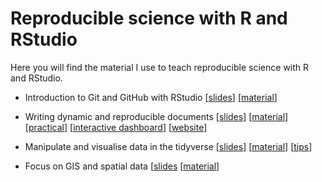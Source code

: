 # Reproducible science with R and RStudio

Here you will find the material I use to teach reproducible science with R and RStudio.

* Introduction to Git and GitHub with RStudio [[slides](https://oliviergimenez.github.io/quick-intro-git-github-rstudio/#1)] [[material](https://github.com/oliviergimenez/quick-intro-git-github-rstudio)]

* Writing dynamic and reproducible documents [[slides](https://oliviergimenez.github.io/intro_rmarkdown/#1)] [[material](https://github.com/oliviergimenez/intro_rmarkdown)] [[practical](https://github.com/oliviergimenez/intro_rmarkdown_practical)] [[interactive dashboard](https://github.com/oliviergimenez/bias_occupancy)] [[website](https://www.youtube.com/watch?v=4OUEss2XF7E&t=1s)]

* Manipulate and visualise data in the tidyverse [[slides](https://oliviergimenez.github.io/intro_tidyverse/#1)] [[material](https://github.com/oliviergimenez/intro_tidyverse)] [[tips](https://oliviergimenez.github.io/tidyverse-tips/)]

* Focus on GIS and spatial data [[slides](https://oliviergimenez.github.io/intro_spatialR/#1) [[material](https://github.com/oliviergimenez/intro_spatialR)]

